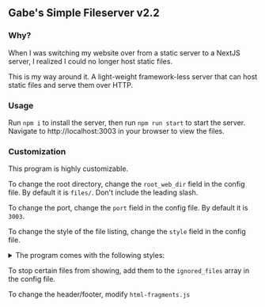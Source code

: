 Gabe's Simple Fileserver v2.2
---

### Why?

When I was switching my website over from a static server to a NextJS server, I realized I could no longer host static files.

This is my way around it. A light-weight framework-less server that can host static files and serve them over HTTP.

### Usage

Run `npm i` to install the server, then run `npm run start` to start the server. Navigate to http://localhost:3003 in your browser to view the files.


### Customization

This program is highly customizable.

To change the root directory, change the `root_web_dir` field in the config file. By default it is `files/`. Don't include the leading slash.

To change the port, change the `port` field in the config file. By default it is `3003`.

To change the style of the file listing, change the `style` field in the config file.

<details>
    <summary>The program comes with the following styles:</summary>


![coffee](images/coffee.png)
coffee

![gabe](images/gabe.png)
gabe (based on my [portfolio website](https://gabrielchantayan.com))

![hacker](images/hacker.png)
hacker

![lotus](images/lotus.png)
lotus

![ocean](images/ocean.png)
ocean

![old](images/old.png)
old (based on raw HTML)

![rose](images/rose.png)
rose

</details>

To stop certain files from showing, add them to the `ignored_files` array in the config file.

To change the header/footer, modify `html-fragments.js`